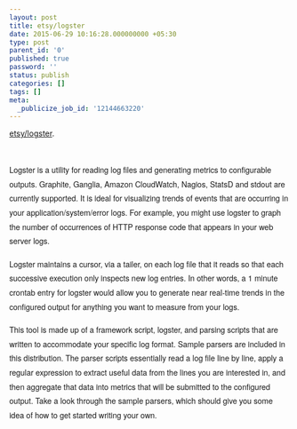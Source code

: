 ```yaml
---
layout: post
title: etsy/logster
date: 2015-06-29 10:16:28.000000000 +05:30
type: post
parent_id: '0'
published: true
password: ''
status: publish
categories: []
tags: []
meta:
  _publicize_job_id: '12144663220'
---
```

<p><a href="https://github.com/etsy/logster">etsy/logster</a>.</p>
<p>&nbsp;</p>
<p style="box-sizing:border-box;margin-top:0;margin-bottom:16px;font-family:'Helvetica Neue', Helvetica, 'Segoe UI', Arial, freesans, sans-serif;line-height:25.60000038147px;">Logster is a utility for reading log files and generating metrics to configurable outputs. Graphite, Ganglia, Amazon CloudWatch, Nagios, StatsD and stdout are currently supported. It is ideal for visualizing trends of events that are occurring in your application/system/error logs. For example, you might use logster to graph the number of occurrences of HTTP response code that appears in your web server logs.</p>
<p style="box-sizing:border-box;margin-top:0;margin-bottom:16px;font-family:'Helvetica Neue', Helvetica, 'Segoe UI', Arial, freesans, sans-serif;line-height:25.60000038147px;">Logster maintains a cursor, via a tailer, on each log file that it reads so that each successive execution only inspects new log entries. In other words, a 1 minute crontab entry for logster would allow you to generate near real-time trends in the configured output for anything you want to measure from your logs.</p>
<p style="box-sizing:border-box;margin-top:0;margin-bottom:16px;font-family:'Helvetica Neue', Helvetica, 'Segoe UI', Arial, freesans, sans-serif;line-height:25.60000038147px;">This tool is made up of a framework script, logster, and parsing scripts that are written to accommodate your specific log format. Sample parsers are included in this distribution. The parser scripts essentially read a log file line by line, apply a regular expression to extract useful data from the lines you are interested in, and then aggregate that data into metrics that will be submitted to the configured output. Take a look through the sample parsers, which should give you some idea of how to get started writing your own.</p>
